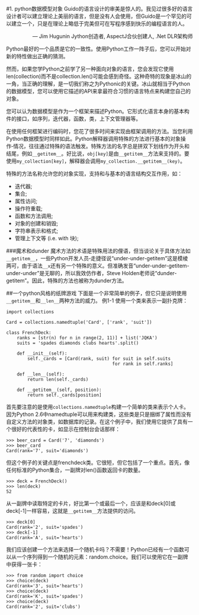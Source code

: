 #1.          python数据模型对象 
Guido的语言设计的审美是惊人的。我见过很多好的语言设计者可以建立理论上美丽的语言，但是没有人会使用，但Guido是一个罕见的可以建立一个，只是在理论上略低于完美但可在写程序感到快乐的编程语言的人。
<p align="right">— Jim Hugunin Jython创造者, AspectJ合伙创建人, .Net DLR架构师</p>
Python最好的一个品质是它的一致性。使用Python工作一阵子后，您可以开始对新的特性做出正确的猜测。

然而，如果您学Python之前学了另一种面向对象的语言，您会发现它使用len(collection)而不是collection.len()可能会感到奇怪。这种奇特的现象是冰山的一角，当正确的理解，是一切我们称之为Pythonic的关键。冰山就相当于Python的数据模型，您可以使用它描述的API来拿最符合习惯的语言特点来构建您自己的对象。

您可以认为数据模型是作为一个框架来描述Python。它形式化语言本身的基本构件的接口，如序列，迭代器，函数，类，上下文管理器等。

在使用任何框架进行编码时，您花了很多时间来实现由框架调用的方法。当您利用Python数据模型时同样如此。Python解释器调用特殊的方法进行基本的对象操作‐情况，往往通过特殊的语法触发。特殊方法的名字总是拼双下划线作为开头和结尾，例如`__getitem__`。好比说，`obj[key]`是由`__getitem__`方法来支持的。要使用`my_collection[key]`，解释器会调用`my_collection.__getitem__(key)`。

特殊的方法名称允许您的对象实现，支持和与基本的语言结构交互作用，如：

* 迭代器; 
* 集合; 
* 属性访问; 
* 操作符重载; 
* 函数和方法调用; 
* 对象的创建和销毁; 
* 字符串表示和格式; 
* 管理上下文等 (i.e. with 块); 

###魔术和dunder 
魔术方法的术语是特殊用法的俚语，但当谈论关于具体方法如`__getitem__`，一些Python开发人员‐走捷径说“under-under-getitem”这是模棱两可，由于语法`__x`还有另一个特殊的意义。但准确发音“under-under-getitem-under-under”是无聊的，所以我效仿作者，Steve Holden老师说“dunder-getitem”。因此，特殊的方法也被称为dunder方法。

##一个python风格的纸牌游戏
下面是一个非常简单的例子，但它只是说明使用`__getitem__`和`__len__`两种方法的威力。
例1-1 使用一个类来表示一副扑克牌：
```
import collections

Card = collections.namedtuple('Card', ['rank', 'suit'])

class FrenchDeck:
    ranks = [str(n) for n in range(2, 11)] + list('JQKA')
    suits = 'spades diamonds clubs hearts'.split()

    def __init__(self):
        self._cards = [Card(rank, suit) for suit in self.suits
                                        for rank in self.ranks]

    def __len__(self):
        return len(self._cards)

    def __getitem__(self, position):
        return self._cards[position]
```
首先要注意的是使用`collections.namedtuple`构建一个简单的类来表示个人卡。因为Python 2.6中namedtuple可以用来构建类，这些类是只是捆绑了属性而没有自定义方法的对象类，如数据库的记录。在这个例子中，我们使用它提供了具有一个很好的代表性的卡，如显示在控制台会话那样：
```
>>> beer_card = Card('7', 'diamonds') 
>>> beer_card
Card(rank='7', suit='diamonds')
```
但这个例子的关键点是frenchdeck类。它很短，但它包括了一个重点。首先，像任何标准的Python集合，一副牌对len()函数返回卡的数量。
```
>>> deck = FrenchDeck() 
>>> len(deck)
52
```
从一副牌中读取特定的卡片，好比第一个或最后一个，应该是和deck[0]或deck[-1]一样容易，这就是`__getitem__`方法提供的访问。
```
>>> deck[0]
Card(rank='2', suit='spades') 
>>> deck[-1]
Card(rank='A', suit='hearts')
```
我们应该创建一个方法来选择一个随机卡吗？不需要！Python已经有一个函数可以从一个序列得到一个随机的元素：random.choice。我们可以使用它在一副牌中获得一张卡：
```
>>> from random import choice 
>>> choice(deck)
Card(rank='3', suit='hearts') 
>>> choice(deck) 
Card(rank='K', suit='spades') 
>>> choice(deck) 
Card(rank='2', suit='clubs')
```
